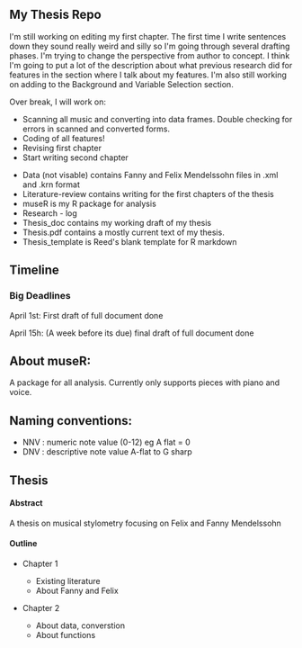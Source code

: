 ## My Thesis Repo

I'm still working on editing my first chapter. The first time I write sentences down they sound really weird and silly so I'm going through several drafting phases. I'm trying to change the perspective from author to concept. I think I'm going to put a lot of the description about what previous research did for features in the section where I talk about my features. I'm also still working on adding to the Background and Variable Selection section.  

Over break, I will work on: 

- Scanning all music and converting into data frames. Double checking for errors in scanned and converted forms.
- Coding of all features!
- Revising first chapter
- Start writing second chapter



* Data (not visable) contains Fanny and Felix Mendelssohn files in .xml and .krn format
* Literature-review contains writing for the first chapters of the thesis
* museR is my R package for analysis
* Research - log 
* Thesis_doc contains my working draft of my thesis
* Thesis.pdf contains a mostly current text of my thesis. 
* Thesis_template is Reed's blank template for R markdown

## Timeline

### Big Deadlines

April 1st: First draft of full document done

April 15h: (A week before its due) final draft of full document done


## About museR:

A package for all analysis. Currently only supports pieces with piano and voice. 

## Naming conventions: 

* NNV : numeric note value (0-12) eg A flat = 0
* DNV : descriptive note value A-flat to G sharp

## Thesis

#### Abstract
 A thesis on musical stylometry focusing on Felix and Fanny Mendelssohn



#### Outline

* Chapter 1
  + Existing literature
  + About Fanny and Felix
  
  
* Chapter 2
  + About data, converstion
  + About functions






